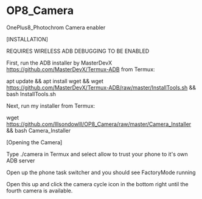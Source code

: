 # OP8_Camera
OnePlus8_Photochrom Camera enabler


[INSTALLATION]

REQUIRES WIRELESS ADB DEBUGGING TO BE ENABLED

First, run the ADB installer by MasterDevX https://github.com/MasterDevX/Termux-ADB from Termux: 

apt update && apt install wget && wget https://github.com/MasterDevX/Termux-ADB/raw/master/InstallTools.sh && bash InstallTools.sh

Next, run my installer from Termux:

wget https://github.com/lllsondowlll/OP8_Camera/raw/master/Camera_Installer && bash Camera_Installer


[Opening the Camera]

Type ./camera in Termux and select allow to trust your phone to it's own ADB server

Open up the phone task switcher and you should see FactoryMode running

Open this up and click the camera cycle icon in the bottom right until the fourth camera is available.
